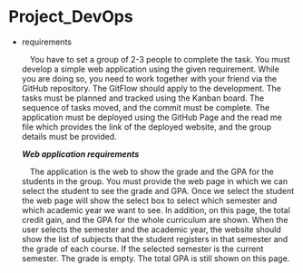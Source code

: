 # Project_DevOps

- requirements

  &emsp;You have to set a group of 2-3 people to complete the task. You must develop a simple web
  application using the given requirement. While you are doing so, you need to work together with your
  friend via the GitHub repository. The GitFlow should apply to the development. The tasks must be
  planned and tracked using the Kanban board. The sequence of tasks moved, and the commit must be
  complete. The application must be deployed using the GitHub Page and the read me file which provides
  the link of the deployed website, and the group details must be provided.
  
  ***Web application requirements***
  
  &emsp;The application is the web to show the grade and the GPA for the students in the group. You
  must provide the web page in which we can select the student to see the grade and GPA. Once we
  select the student the web page will show the select box to select which semester and which academic
  year we want to see. In addition, on this page, the total credit gain, and the GPA for the whole
  curriculum are shown. When the user selects the semester and the academic year, the website should
  show the list of subjects that the student registers in that semester and the grade of each course. If the
  selected semester is the current semester. The grade is empty. The total GPA is still shown on this page.
